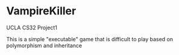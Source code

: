 # VampireKiller
UCLA CS32 Project1

This is a simple "executable" game that is difficult to play based on polymorphism and inheritance
